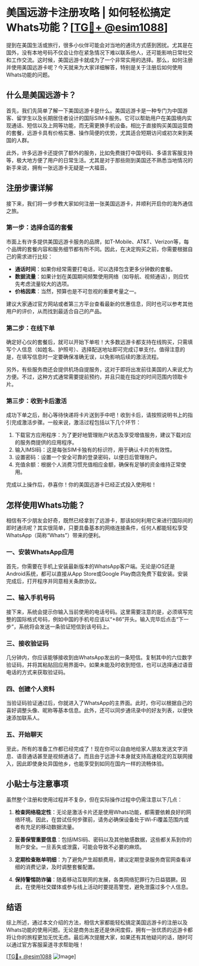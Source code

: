 # 美国远游卡注册攻略 | 如何轻松搞定Whats功能？[[TG💪+ @esim1088](https://t.me/s/esim1088)]

提到在美国生活或旅行，很多小伙伴可能会对当地的通讯方式感到困扰。尤其是在国外，没有本地号码不仅会让你在紧急情况下难以联系他人，还可能影响日常社交和工作交流。这时候，美国远游卡就成为了一个非常实用的选择。那么，如何注册并使用美国远游卡呢？今天就来为大家详细解答，特别是关于注册后如何使用Whats功能的问题。

## 什么是美国远游卡？

首先，我们先简单了解一下美国远游卡是什么。美国远游卡是一种专门为中国游客、留学生以及长期居住者设计的国际SIM卡服务。它可以帮助用户在美国境内实现通话、短信以及上网等功能，而无需更换手机设备。相比于直接购买美国运营商的套餐，远游卡具有价格实惠、操作简便的优势，尤其适合短期访问或初次来到美国的人群。

此外，许多远游卡还提供了额外的服务，比如免费拨打中国号码、多语言客服支持等，极大地方便了用户的日常生活。尤其是对于那些刚到美国还不熟悉当地情况的新手来说，拥有一张远游卡无疑是一大福音。

## 注册步骤详解

接下来，我们将一步步教大家如何注册一张美国远游卡，并顺利开启你的海外通信之旅。

### 第一步：选择合适的套餐

市面上有许多提供美国远游卡服务的品牌，如T-Mobile、AT&T、Verizon等，每个品牌的套餐内容和服务细节都有所不同。因此，在决定购买之前，你需要根据自己的需求进行比较：

- **通话时间**：如果你经常需要打电话，可以选择包含更多分钟数的套餐。
- **数据流量**：如果计划在美国期间频繁使用网络（如导航、视频通话），则应优先考虑流量较大的选项。
- **价格因素**：当然，预算也是不可忽视的重要考量之一。

建议大家通过官方网站或者第三方平台查看最新的优惠信息，同时也可以参考其他用户的评价，从而找到最适合自己的产品。

### 第二步：在线下单

确定好心仪的套餐后，就可以开始下单啦！大多数远游卡都支持在线购买，只需填写个人信息（如姓名、护照号）、选择配送地址即可完成订单支付。值得注意的是，在填写信息时一定要确保准确无误，以免影响后续的激活流程。

另外，有些服务商还会提供机场自提服务，这对于即将出发前往美国的人来说尤为方便。不过，这种方式通常需要提前预约，并且只能在指定的时间范围内领取卡片。

### 第三步：收到卡后激活

成功下单之后，耐心等待快递将卡片送到手中吧！收到卡后，请按照说明书上的指引完成激活步骤。一般来说，激活过程包括以下几个环节：

1. 下载官方应用程序：为了更好地管理账户状态及享受增值服务，建议下载对应的服务商提供的应用程序。
2. 输入IMSI码：这是每张SIM卡独有的标识符，用于确认卡片的有效性。
3. 设置密码：设置一个安全可靠的登录密码，以便日后管理账户。
4. 充值余额：根据个人消费习惯充值相应金额，确保有足够的资金维持正常使用。

完成以上操作后，恭喜你！你的美国远游卡已经正式投入使用啦！

## 怎样使用Whats功能？

相信有不少朋友会好奇，既然已经拿到了远游卡，那该如何利用它来进行国际间的即时通讯呢？其实很简单，只要具备基本的网络连接条件，任何人都能轻松享受WhatsApp（简称“Whats”）带来的便利。

### 一、安装WhatsApp应用

首先，你需要在手机上安装最新版本的WhatsApp客户端。无论是iOS还是Android系统，都可以直接从App Store或Google Play商店免费下载安装。安装完成后，打开程序并同意相关条款协议。

### 二、输入手机号码

接下来，系统会提示你输入当前使用的电话号码。这里需要注意的是，必须填写完整的国际格式号码，例如中国的手机号应该以“+86”开头。输入完毕后点击“下一步”，系统将会发送一条验证短信到该号码上。

### 三、接收验证码

几分钟内，你应该能够接收到由WhatsApp发出的一条短信。复制其中的六位数字验证码，并将其粘贴回应用界面中。如果未能及时收到短信，也可以选择通过语音电话的方式来获取验证码。

### 四、创建个人资料

当验证码验证通过后，你就进入了WhatsApp的主界面。此时，你可以根据自己的喜好调整头像、昵称等基本信息。此外，还可以同步通讯录中的好友列表，以便快速添加联系人。

### 五、开始聊天

至此，所有的准备工作都已经完成了！现在你可以自由地给家人朋友发送文字消息、语音通话甚至是视频通话了。而且由于远游卡本身就支持高速稳定的互联网接入，因此即使身处异国他乡，也能享受到如同在国内一样的流畅体验。

## 小贴士与注意事项

虽然整个注册和使用过程并不复杂，但在实际操作过程中仍需注意以下几点：

1. **检查网络稳定性**：无论是激活卡片还是使用Whats功能，都需要依赖良好的网络环境。因此，在尝试任何步骤前，请务必确保设备处于Wi-Fi覆盖范围内或者有充足的移动数据流量。
   
2. **妥善保管重要信息**：包括IMSI码、密码以及其他敏感数据，这些都关系到你的账户安全。一旦丢失或泄露，可能会导致不必要的麻烦。

3. **定期检查账单明细**：为了避免产生超额费用，建议定期登录服务商官网查看详细的消费记录，及时调整套餐配置。

4. **保持警惕防诈骗**：随着移动互联网的发展，各类网络犯罪行为日益猖獗。因此，在使用社交媒体或参与线上活动时要提高警觉，避免泄露过多个人信息。

## 结语

综上所述，通过本文介绍的方法，相信大家都能轻松搞定美国远游卡的注册以及Whats功能的使用问题。无论是商务出差还是休闲度假，拥有一张优质的远游卡都将让你的旅程更加无忧无虑。最后再次提醒大家，如果还有其他疑问的话，随时可以通过官方客服渠道寻求帮助哦！

[[TG💪+ @esim1088](https://t.me/s/esim1088) ![Image](https://i.postimg.cc/4NQfJmqS/Snipaste-2025-05-13-00-14-12.png)]
